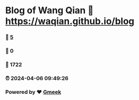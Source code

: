 # Blog of Wang Qian :link: https://waqian.github.io/blog 
### :page_facing_up: [5](https://waqian.github.io/blog/tag.html) 
### :speech_balloon: 0 
### :hibiscus: 1722 
### :alarm_clock: 2024-04-06 09:49:26 
### Powered by :heart: [Gmeek](https://github.com/Meekdai/Gmeek)
